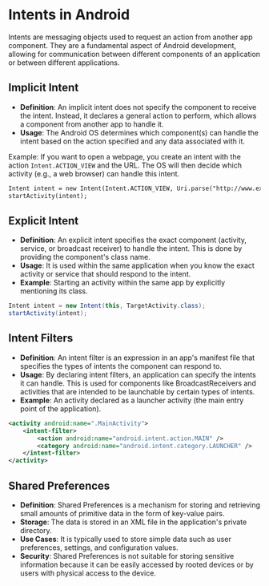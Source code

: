 
# Intents in Android

Intents are messaging objects used to request an action from another app component. They are a fundamental aspect of Android development, allowing for communication between different components of an application or between different applications.

## Implicit Intent

- **Definition**: An implicit intent does not specify the component to receive the intent. Instead, it declares a general action to perform, which allows a component from another app to handle it.
- **Usage**: The Android OS determines which component(s) can handle the intent based on the action specified and any data associated with it.

Example: If you want to open a webpage, you create an intent with the action `Intent.ACTION_VIEW` and the URL. The OS will then decide which activity (e.g., a web browser) can handle this intent.

```xml
Intent intent = new Intent(Intent.ACTION_VIEW, Uri.parse("http://www.example.com"));
startActivity(intent);
```

## Explicit Intent

- **Definition**: An explicit intent specifies the exact component (activity, service, or broadcast receiver) to handle the intent. This is done by providing the component's class name.
- **Usage**: It is used within the same application when you know the exact activity or service that should respond to the intent.
- **Example**: Starting an activity within the same app by explicitly mentioning its class.

```java
Intent intent = new Intent(this, TargetActivity.class);
startActivity(intent);
```


## Intent Filters

- **Definition**: An intent filter is an expression in an app's manifest file that specifies the types of intents the component can respond to.
- **Usage**: By declaring intent filters, an application can specify the intents it can handle. This is used for components like BroadcastReceivers and activities that are intended to be launchable by certain types of intents.
- **Example**: An activity declared as a launcher activity (the main entry point of the application).

```xml
<activity android:name=".MainActivity">
    <intent-filter>
        <action android:name="android.intent.action.MAIN" />
        <category android:name="android.intent.category.LAUNCHER" />
    </intent-filter>
</activity>
```


## Shared Preferences

- **Definition**: Shared Preferences is a mechanism for storing and retrieving small amounts of primitive data in the form of key-value pairs.
- **Storage**: The data is stored in an XML file in the application's private directory.
- **Use Cases**: It is typically used to store simple data such as user preferences, settings, and configuration values.
- **Security**: Shared Preferences is not suitable for storing sensitive information because it can be easily accessed by rooted devices or by users with physical access to the device.

